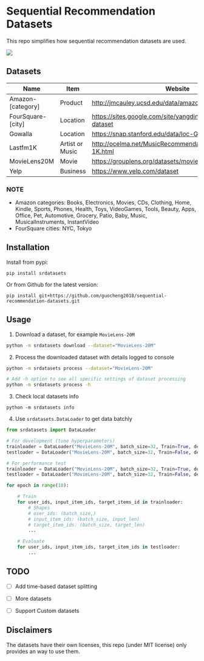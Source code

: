 # Sequential Recommendation Datasets
This repo simplifies how sequential recommendation datasets are used.
<p>
    <img src="https://img.shields.io/badge/pypi package-v0.0.1-brightgreen?style=flat-square"/>
</p>

## Datasets
Name | Item | Website
---- | ---- | -------
Amazon-[category] | Product| http://jmcauley.ucsd.edu/data/amazon/
FourSquare-[city] | Location| https://sites.google.com/site/yangdingqi/home/foursquare-dataset
Gowalla | Location | https://snap.stanford.edu/data/loc-Gowalla.html
Lastfm1K | Artist or Music | http://ocelma.net/MusicRecommendationDataset/lastfm-1K.html
MovieLens20M | Movie | https://grouplens.org/datasets/movielens/
Yelp | Business | https://www.yelp.com/dataset

### NOTE
- Amazon categories: Books, Electronics, Movies, CDs, Clothing, Home, Kindle, Sports, Phones, Health, Toys, VideoGames, Tools, Beauty, Apps, Office, Pet, Automotive, Grocery, Patio, Baby, Music, MusicalInstruments, InstantVideo
- FourSquare cities: NYC, Tokyo

## Installation
Install from pypi:
```
pip install srdatasets
```
Or from Github for the latest version:
```
pip install git+https://github.com/guocheng2018/sequential-recommendation-datasets.git
```

## Usage

1. Download a dataset, for example `MovieLens-20M`
```bash
python -m srdatasets download --dataset="MovieLens-20M"
```
2. Process the downloaded dataset with details logged to console
```bash
python -m srdatasets process --dataset="MovieLens-20M"

# Add -h option to see all specific settings of dataset processing
python -m srdatasets process -h
```
3. Check local datasets info
```
python -m srdatasets info
```
4. Use `srdatasets.DataLoader` to get data batchly
```python
from srdatasets import DataLoader

# For development (tune hyperparameters)
trainloader = DataLoader("MovieLens-20M", batch_size=32, Train=True, development=True)
testloader = DataLoader("MovieLens-20M", batch_size=32, Train=False, development=True)

# For performance test
trainloader = DataLoader("MovieLens-20M", batch_size=32, Train=True, development=False)
testloader = DataLoader("MovieLens-20M", batch_size=32, Train=False, development=False)

for epoch in range(10):

    # Train
    for user_ids, input_item_ids, target_items_id in trainloader:
        # Shapes
        # user_ids: (batch_size,)
        # input_item_ids: (batch_size, input_len)
        # target_item_ids: (batch_size, target_len)
        ...

    # Evaluate
    for user_ids, input_item_ids, target_item_ids in testloader:
        ...
```

## TODO
- [ ] Add time-based dataset splitting
- [ ] More datasets
- [ ] Support Custom datasets


## Disclaimers
The datasets have their own licenses, this repo (under MIT license) only provides an way to use them.